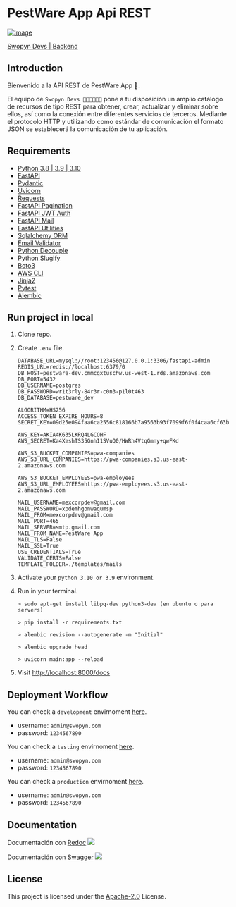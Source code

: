 # PestWare App Api REST

[![image](https://pwa-backend.s3.us-west-1.amazonaws.com/pestware-header-gray.png)](https://pestwareapp.com)

[Swopyn Devs | Backend](./README-zh.md)

## Introduction

Bienvenido a la API REST de PestWare App 👋.

El equipo de `Swopyn Devs 👨🏻‍💻👨🏻‍💻` pone a tu disposición un amplio catálogo de recursos de tipo REST para obtener, crear, actualizar y eliminar sobre ellos,
así como la conexión entre diferentes servicios de terceros. Mediante el protocolo HTTP y utilizando como estándar de comunicación el formato JSON se establecerá
la comunicación de tu aplicación.

## Requirements

- [Python 3.8 | 3.9 | 3.10](https://www.python.org/)
- [FastAPI](https://fastapi.tiangolo.com/)
- [Pydantic](https://pydantic-docs.helpmanual.io/)
- [Uvicorn](https://www.uvicorn.org/)
- [Requests](https://docs.python-requests.org/en/latest/)
- [FastAPI Pagination](https://pypi.org/project/fastapi-pagination/)
- [FastAPI JWT Auth](https://indominusbyte.github.io/fastapi-jwt-auth/)
- [FastAPI Mail](https://sabuhish.github.io/fastapi-mail/)
- [FastAPI Utilities](https://fastapi-utils.davidmontague.xyz/help-fastapi-utils/)
- [Sqlalchemy ORM](https://www.sqlalchemy.org/)
- [Email Validator](https://pypi.org/project/email-validator/)
- [Python Decouple](https://pypi.org/project/python-decouple/)
- [Python Slugify](https://pypi.org/project/python-slugify/)
- [Boto3](https://boto3.amazonaws.com/v1/documentation/api/latest/index.html)
- [AWS CLI](https://pypi.org/project/awscli/)
- [Jinja2](https://jinja.palletsprojects.com/en/3.1.x/)
- [Pytest](https://docs.pytest.org/en/7.1.x/)
- [Alembic](https://alembic.sqlalchemy.org/en/latest/)

## Run project in local

1. Clone repo.
2. Create `.env` file.

   ```dotenv
   DATABASE_URL=mysql://root:123456@127.0.0.1:3306/fastapi-admin
   REDIS_URL=redis://localhost:6379/0
   DB_HOST=pestware-dev.cmmcgxtuschw.us-west-1.rds.amazonaws.com
   DB_PORT=5432
   DB_USERNAME=postgres
   DB_PASSWORD=wr1t3rly-84r3r-c0n3-p1l0t463
   DB_DATABASE=pestware_dev
   
   ALGORITHM=HS256
   ACCESS_TOKEN_EXPIRE_HOURS=8
   SECRET_KEY=09d25e094faa6ca2556c818166b7a9563b93f7099f6f0f4caa6cf63b88e8d3e7
   
   AWS_KEY=AKIA4K635LKRQ4LGCOHF
   AWS_SECRET=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
   
   AWS_S3_BUCKET_COMPANIES=pwa-companies
   AWS_S3_URL_COMPANIES=https://pwa-companies.s3.us-east-2.amazonaws.com
   
   AWS_S3_BUCKET_EMPLOYEES=pwa-employees
   AWS_S3_URL_EMPLOYEES=https://pwa-employees.s3.us-east-2.amazonaws.com
   
   MAIL_USERNAME=mexcorpdev@gmail.com
   MAIL_PASSWORD=xpdemhgonwaqumsp
   MAIL_FROM=mexcorpdev@gmail.com
   MAIL_PORT=465
   MAIL_SERVER=smtp.gmail.com
   MAIL_FROM_NAME=PestWare App
   MAIL_TLS=False
   MAIL_SSL=True
   USE_CREDENTIALS=True
   VALIDATE_CERTS=False
   TEMPLATE_FOLDER=./templates/mails
   ```
3. Activate your `python 3.10 or 3.9` environment.
4. Run in your terminal.

   ```shell
   > sudo apt-get install libpq-dev python3-dev (en ubuntu o para servers)

   > pip install -r requirements.txt
   
   > alembic revision --autogenerate -m "Initial"
   
   > alembic upgrade head
   
   > uvicorn main:app --reload
   ```

5. Visit <http://localhost:8000/docs>

## Deployment Workflow

You can check a `development` envirnoment [here](https://api.dev.pestwareapp.tech).

- username: `admin@swopyn.com`
- password: `1234567890`

You can check a `testing` envirnoment [here](https://api.test.pestwareapp.tech).

- username: `admin@swopyn.com`
- password: `1234567890`

You can check a `production` envirnoment [here](https://api.pestwareapp.tech).

- username: `admin@swopyn.com`
- password: `1234567890`

## Documentation
   
 Documentación con [Redoc](https://api.dev.pestwareapp.tech/redoc)
![](https://pwa-backend.s3.us-west-1.amazonaws.com/redoc.png)

 Documentación con [Swagger](https://api.dev.pestwareapp.tech/docs)
![](https://pwa-backend.s3.us-west-1.amazonaws.com/swagger.png)

## License

This project is licensed under the
[Apache-2.0](https://github.com/fastapi-admin/fastapi-admin/blob/master/LICENSE)
License.